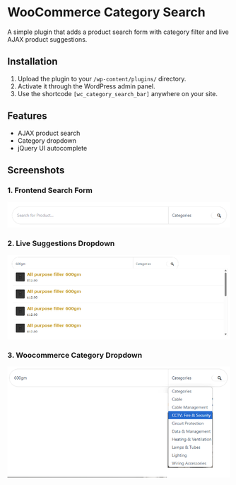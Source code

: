 # WooCommerce Category Search

A simple plugin that adds a product search form with category filter and live AJAX product suggestions.

## Installation
1. Upload the plugin to your `/wp-content/plugins/` directory.
2. Activate it through the WordPress admin panel.
3. Use the shortcode `[wc_category_search_bar]` anywhere on your site.

## Features
- AJAX product search
- Category dropdown
- jQuery UI autocomplete

## Screenshots

### 1. Frontend Search Form
![Search Form](assets/screenshot-1.png)

### 2. Live Suggestions Dropdown
![Live Results](assets/screenshot-2.png)

### 3. Woocommerce Category Dropdown
![Category Dropdown](assets/screenshot-3.png)
